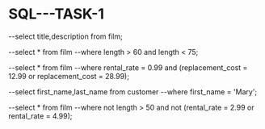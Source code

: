 # SQL---TASK-1

--select title,description from film;

--select * from film
--where length > 60 and length < 75;

--select * from film
--where rental_rate = 0.99 and (replacement_cost = 12.99 or replacement_cost = 28.99);

--select first_name,last_name from customer
--where first_name = 'Mary';

--select * from film
--where not length > 50 and not (rental_rate = 2.99 or rental_rate = 4.99);
